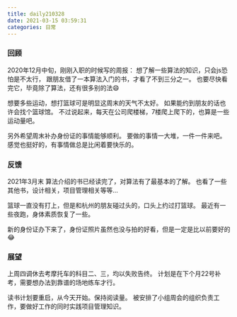 ```yaml
---
title: daily210328
date: 2021-03-15 03:59:31
categories: 日常
---
```


### 回顾
2020年12月中旬，刚刚入职的时候写的周报：
想了解一些算法的知识，只会js恐怕是不太行，
跟朋友借了一本算法入门的书，才看了不到三分之一。
也要尽快看完它，毕竟除了算法，还有很多别的法😄

想要多些运动，想打篮球可是明显这周末的天气不太好。
如果能约到朋友的话也许会找个篮球馆。
不过说起来，每天在公司爬楼梯，7楼爬上爬下的，也算是一些运动量吧。
  
另外希望周末补办身份证的事情能够顺利。
要做的事情一大堆，一件一件来吧。感觉也挺好的，有事情做总是比闲着要快乐的。


### 反馈
2021年3月末
算法介绍的书已经读完了，对算法有了最基本的了解。
也看了一些其他书，设计相关，项目管理相关等等...

篮球一直没有打上，但是和杭州的朋友碰过头的，口头上约过打篮球。
最近有一些夜跑，身体素质恢复了一些。

新的身份证办下来了，身份证照片虽然也没与拍的好看，但是一定是比以前要好的😂


### 展望

上周四调休去考摩托车的科目二、三，均以失败告终。
计划是在下个月22号补考，需要想办法到靠谱的场地练车才行。

读书计划要重启，从今天开始。保持阅读量。
被安排了小组周会的组织负责工作，要做好工作的同时实践项目管理知识。